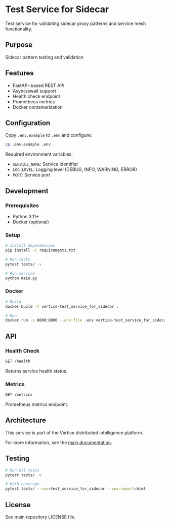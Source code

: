 # Test Service for Sidecar

Test service for validating sidecar proxy patterns and service mesh functionality.

## Purpose

Sidecar pattern testing and validation

## Features

- FastAPI-based REST API
- Async/await support
- Health check endpoint
- Prometheus metrics
- Docker containerization

## Configuration

Copy `.env.example` to `.env` and configure:

```bash
cp .env.example .env
```

Required environment variables:
- `SERVICE_NAME`: Service identifier
- `LOG_LEVEL`: Logging level (DEBUG, INFO, WARNING, ERROR)
- `PORT`: Service port

## Development

### Prerequisites

- Python 3.11+
- Docker (optional)

### Setup

```bash
# Install dependencies
pip install -r requirements.txt

# Run tests
pytest tests/ -v

# Run service
python main.py
```

### Docker

```bash
# Build
docker build -t vertice-test_service_for_sidecar .

# Run
docker run -p 8000:8000 --env-file .env vertice-test_service_for_sidecar
```

## API

### Health Check

```bash
GET /health
```

Returns service health status.

### Metrics

```bash
GET /metrics
```

Prometheus metrics endpoint.

## Architecture

This service is part of the Vértice distributed intelligence platform.

For more information, see the [main documentation](../../../docs/).

## Testing

```bash
# Run all tests
pytest tests/ -v

# With coverage
pytest tests/ --cov=test_service_for_sidecar --cov-report=html
```

## License

See main repository LICENSE file.
